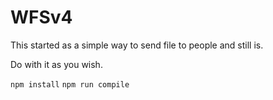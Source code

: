# WFSv4
This started as a simple way to send file to people and still is.

Do with it as you wish.


``npm install``
```npm run compile```
